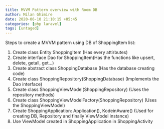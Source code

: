 ```yaml
---
title: MVVM Pattern overview with Room DB
author: Milan Ghimire
date: 2020-06-10 21:10:15 +05:45
categories: [php laravel]
tags: [untaged]
---
```



Steps to create a MVVM pattern using DB of ShoppingItem list:

1. Create class Entity ShoppingItem (Has every attirbutes)
2. Create interface Dao for ShoppingItem(Has the functions like upsert, delete, getall, get...)
3. Create abstract class ShoppingDatabase (Has the database creating code)
4. Create class ShoppingRepository(ShoppingDatabase) (Implements the Dao interface)
5. Create class ShoppingViewModel(ShoppingRepository) (Uses the repository methods)
6. Create class ShoppingViewModelFactory(ShoppingRepository) (Uses the ShoppingViewModel)
7. Create ShoppingApplication: Application(), KodeinAware() (Used for creating DB, Repository and finally ViewModel instance)
8. Use ViewModel created in ShoppingApplication in ShoppingActivity